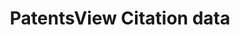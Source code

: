 ---
layout: default
cost: None
description: Citation to foreign patents from US patents (foreigncitation), citation
  to US patent applications from US patents (usapplicationcitation), citation to US
  patents from US patents (uspatentcitation), non-patent citations in patents (otherreference)
last_edit: Wed, 05 Apr 2023 15:39:07 GMT
location: https://patentsview.org/download/data-download-tables
maintained_by: USPTO
record_creation_timestamp: 10/26/2021
slug: patentsview_citations
tags:
- United States
- citation
terms_of_use: Creative Commons Attribution 4.0 International License.
title: PatentsView Citation data
uuid: 5d36b07b-b6c6-4aac-8181-c540a95dc26f
wed,_01_dec_2021_19:13:44_gmt: Wed, 01 Dec 2021 19:25:29 GMT
---